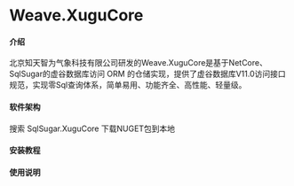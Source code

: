 # Weave.XuguCore

#### 介绍
北京知天智为气象科技有限公司研发的Weave.XuguCore是基于NetCore、SqlSugar的虚谷数据库访问 ORM 的仓储实现，提供了虚谷数据库V11.0访问接口规范，实现零Sql查询体系，简单易用、功能齐全、高性能、轻量级。

#### 软件架构
搜索 SqlSugar.XuguCore
下载NUGET包到本地


#### 安装教程

 

#### 使用说明
 

 
   